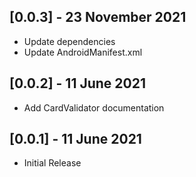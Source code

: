 ## [0.0.3] - 23 November 2021

- Update dependencies
- Update AndroidManifest.xml

## [0.0.2] - 11 June 2021

* Add CardValidator documentation

## [0.0.1] - 11 June 2021

* Initial Release
